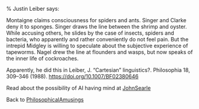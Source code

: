 % Justin Leiber says:

Montaigne claims consciousness for spiders and ants. Singer and Clarke deny it to sponges. Singer draws the line between the shrimp and oyster. While accusing others, he slides by the case of insects, spiders and bacteria, who apparently and rather conveniently do not feel pain. But the intrepid Midgley is willing to speculate about the subjective experience of tapeworms. Nagel drew the line at flounders and wasps, but now speaks of the inner life of cockroaches.

Apparently, he did this in Leiber, J. “Cartesian” linguistics?. Philosophia 18, 309–346 (1988). https://doi.org/10.1007/BF02380646

Read about the possibility of AI having mind at
[JohnSearle](JohnSearle.html)

Back to
[PhilosophicalAmusings](PhilosophicalAmusings.html)
